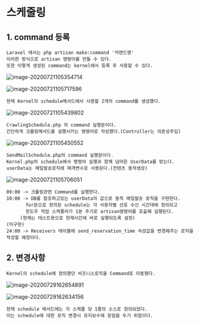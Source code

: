 # 스케줄링

## 1. command 등록
	Laravel 에서는 php artisan make:command '커맨드명'
	이러한 방식으로 artisan 명령어를 만들 수 있다.
	또한 이렇게 생성된 command는 kernel에서 등록 후 사용할 수 있다.

![image-20200721105354714](C:\Users\user\AppData\Roaming\Typora\typora-user-images\image-20200721105354714.png)

![image-20200721105717596](C:\Users\user\AppData\Roaming\Typora\typora-user-images\image-20200721105717596.png)

	현재 Kernel의 schedule메서드에서 사용할 2개의 command를 생성했다.

![image-20200721105439802](C:\Users\user\AppData\Roaming\Typora\typora-user-images\image-20200721105439802.png)

	CrawlingSchedule.php 의 command 실행문이다.
	간단하게 크롤링메서드를 실행시키는 명령어로 작성했다.(Controller는 의존성주입)

![image-20200721105450552](C:\Users\user\AppData\Roaming\Typora\typora-user-images\image-20200721105450552.png)

	SendMailSchedule.php의 command 실행문이다.
	Kernel.php의 schedule에서 명령어 실행과 함께 넘어온 UserData를 받는다.
	userData는 메일발송로직에 매개변수로 사용된다.(컨텐츠 동적생성)

![image-20200721105706051](C:\Users\user\AppData\Roaming\Typora\typora-user-images\image-20200721105706051.png)

	09:00 -> 크롤링관련 Command를 실행한다.
	10:00 -> DB를 참조하고있는 userData의 값으로 동적 메일발송 로직을 구현한다.
	       for문으로 정의된 schedule는 각 사용자별 선호 수신 시간대에 정의되고
	       윈도우 작업 스케줄러가 1분 주기로 artisan명령어를 호출해 실행된다.
		 (현재는 테스트용으로 현재시간에 바로 실행되도록 설정)
	(미구현)
	24:00 -> Receivers 테이블에 send_reservation_time 속성값을 변경해주는 로직을 작성할 예정이다.

## 2. 변경사항

	Kernel의 schedule에 정의했던 비즈니스로직을 Command로 이동했다.

![image-20200729162654891](C:\Users\user\AppData\Roaming\Typora\typora-user-images\image-20200729162654891.png)

![image-20200729162634156](C:\Users\user\AppData\Roaming\Typora\typora-user-images\image-20200729162634156.png)

	현재 schedule 메서드에는 각 스케줄 당 1줄의 소스로 정의되었다.
	이는 schedule에 대한 로직 변경시 유지보수에 장점을 두기 위함이다.
